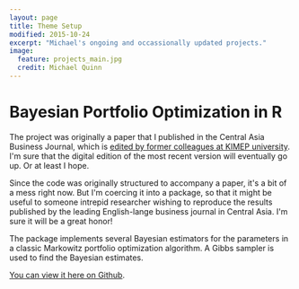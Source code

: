 ```yaml
---
layout: page
title: Theme Setup
modified: 2015-10-24
excerpt: "Michael's ongoing and occassionally updated projects."
image:
  feature: projects_main.jpg
  credit: Michael Quinn
---
```


# Bayesian Portfolio Optimization in R

The project was originally a paper that I published in the Central Asia Business Journal, which is [edited by former colleagues at KIMEP university](http://kimep.kz/academics/en/central-asia-business-journal/). I'm sure that the digital edition of the most recent version will eventually go up. Or at least I hope.

Since the code was originally structured to accompany a paper, it's a bit of a mess right now. But I'm coercing it into a package, so that it might be useful to someone intrepid researcher wishing to reproduce the results published by the leading English-lange business journal in Central Asia. I'm sure it will be a great honor!

The package implements several Bayesian estimators for the parameters in a classic Markowitz portfolio optimization algorithm. A Gibbs sampler is used to find the Bayesian estimates.

[You can view it here on Github](https://github.com/michaelquinn32/bpoR).

